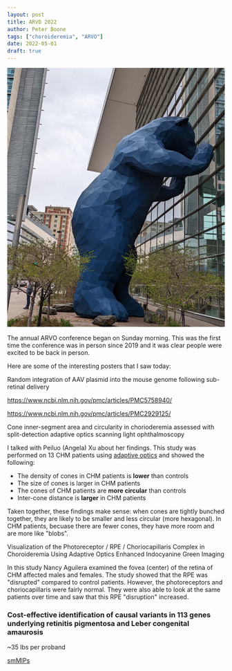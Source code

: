 ```yaml
---
layout: post
title: ARVO 2022
author: Peter Boone
tags: ["choroideremia", "ARVO"]
date: 2022-05-01
draft: true
---
```


![Denver convention center bear statue](/imgs/arvo-2022/denver-convention-center.jpg)


The annual ARVO conference began on Sunday morning. This was the first time the conference was in person since 2019 and it was clear people were excited to be back in person.

Here are some of the interesting posters that I saw today:


Random integration of AAV plasmid into the mouse genome following sub-retinal delivery

https://www.ncbi.nlm.nih.gov/pmc/articles/PMC5758940/

https://www.ncbi.nlm.nih.gov/pmc/articles/PMC2929125/



Cone inner-segment area and circularity in chorioderemia assessed with split-detection adaptive optics scanning light ophthalmoscopy

I talked with Peiluo (Angela) Xu about her findings. This study was performed on 13 CHM patients using [adaptive optics](https://en.wikipedia.org/wiki/Adaptive_optics#:~:text=is%20actually%20detected.-,In%20retinal%20imaging,-%5Bedit%5D) and showed the following:
- The density of cones in CHM patients is __lower__ than controls
- The size of cones is larger in CHM patients
- The cones of CHM patients are __more circular__ than controls
- Inter-cone distance is __larger__ in CHM patients

Taken together, these findings make sense: when cones are tightly bunched together, they are likely to be smaller and less circular (more hexagonal). In CHM patients, becuase there are fewer cones, they have more room and are more like "blobs". 


Visualization of the Photoreceptor / RPE / Choriocapillaris Complex in Choroideremia Using Adaptive Optics Enhanced Indocyanine Green Imaging

In this study Nancy Aguilera examined the fovea (center) of the retina of CHM affected males and females. The study showed that the RPE was "disrupted" compared to control patients. However, the photoreceptors and choriocapillaris were fairly normal. They were also able to look at the same patients over time and saw that this RPE "disruption" increased. 



### Cost-effective identification of causal variants in 113 genes underlying retinitis pigmentosa and Leber congenital amaurosis

~35 lbs per proband

[smMIPs](https://pubmed.ncbi.nlm.nih.gov/23382536/)

